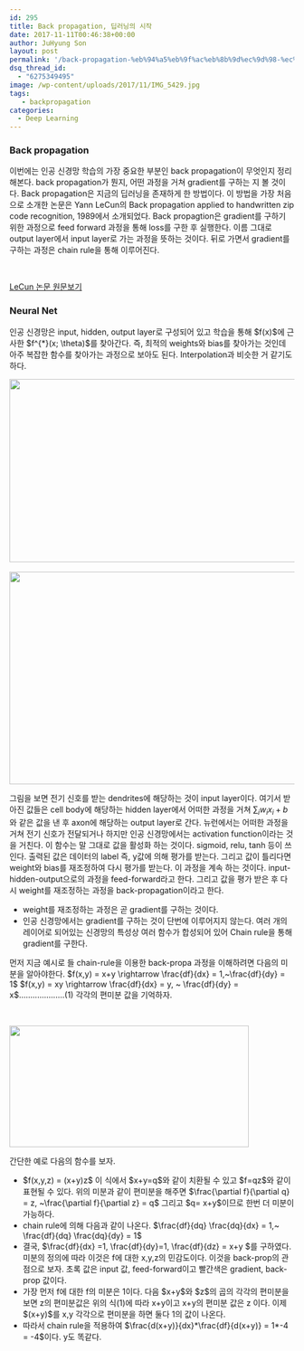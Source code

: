 ```yaml
---
id: 295
title: Back propagation, 딥러닝의 시작
date: 2017-11-11T00:46:38+00:00
author: JuHyung Son
layout: post
permalink: '/back-propagation-%eb%94%a5%eb%9f%ac%eb%8b%9d%ec%9d%98-%ec%8b%9c%ec%9e%91/'
dsq_thread_id:
  - "6275349495"
image: /wp-content/uploads/2017/11/IMG_5429.jpg
tags:
   - backpropagation
categories:
  - Deep Learning
---
```

<h3>Back propagation</h3>
이번에는 인공 신경망 학습의 가장 중요한 부분인 back propagation이 무엇인지 정리해본다. back propagation가 뭔지, 어떤 과정을 거쳐 gradient를 구하는 지 볼 것이다. Back propagation은 지금의 딥러닝을 존재하게 한 방법이다. 이 방법을 가장 처음으로 소개한 논문은 Yann LeCun의 Back propagation applied to handwritten zip code recognition, 1989에서 소개되었다. Back propagtion은 gradient를 구하기 위한 과정으로 feed forward 과정을 통해 loss를 구한 후 실행한다. 이름 그대로 output layer에서 input layer로 가는 과정을 뜻하는 것이다. 뒤로 가면서 gradient를 구하는 과정은 chain rule을 통해 이루어진다.

&nbsp;

<a href="http://www.mitpressjournals.org/doi/abs/10.1162/neco.1989.1.4.541">LeCun 논문 원문보기</a>
<h3>Neural Net</h3>
인공 신경망은 input, hidden, output layer로 구성되어 있고 학습을 통해 $f(x)$에 근사한 $f^{*}(x; \theta)$를 찾아간다. 즉, 최적의 weights와 bias를 찾아가는 것인데 아주 복잡한 함수를 찾아가는 과정으로 보아도 된다. Interpolation과 비슷한 거 같기도 하다.

<img class="wp-image-300 size-full aligncenter" src="http://dllab.xyz/wp-content/uploads/2017/11/neuron.png" alt="" width="758" height="324" /> <img class="wp-image-298 size-full aligncenter" src="http://dllab.xyz/wp-content/uploads/2017/11/neuron_model.jpg" alt="" width="659" height="376" />

그림을 보면 전기 신호를 받는 dendrites에 해당하는 것이 input layer이다. 여기서 받아진 값들은 cell body에 해당하는 hidden layer에서 어떠한 과정을 거쳐 $\sum_{i}w_i x_i +b$와 같은 값을 낸 후 axon에 해당하는 output layer로 간다. 뉴런에서는 어떠한 과정을 거쳐 전기 신호가 전달되거나 하지만 인공 신경망에서는 activation function이라는 것을 거친다. 이 함수는 말 그대로 값을 활성화 하는 것이다. sigmoid, relu, tanh 등이 쓰인다. 출력된 값은 데이터의 label 즉, y값에 의해 평가를 받는다. 그리고 값이 틀리다면 weight와 bias를 재조정하여 다시 평가를 받는다. 이 과정을 계속 하는 것이다. input-hidden-output으로의 과정을 feed-forward라고 한다. 그리고 값을 평가 받은 후 다시 weight를 재조정하는 과정을 back-propagation이라고 한다.
<ul>
 	<li>weight를 재조정하는 과정은 곧 gradient를 구하는 것이다.</li>
 	<li>인공 신경망에서는 gradient를 구하는 것이 단번에 이루어지지 않는다. 여러 개의 레이어로 되어있는 신경망의 특성상 여러 함수가 합성되어 있어 Chain rule을 통해 gradient를 구한다.</li>
</ul>
먼저 지금 예시로 들 chain-rule을 이용한 back-propa 과정을 이해하려면 다음의 미분을 알아야한다. $f(x,y) = x+y \rightarrow \frac{df}{dx} = 1,~\frac{df}{dy} = 1$ $f(x,y) = xy \rightarrow \frac{df}{dx} = y, ~ \frac{df}{dy} = x$....................(1) 각각의 편미분 값을 기억하자.

&nbsp;
<div></div>
<div>

<img class="aligncenter wp-image-297 size-full" src="http://dllab.xyz/wp-content/uploads/2017/11/backprop.png" alt="" width="423" height="215" />

간단한 예로 다음의 함수를 보자.
<ul>
 	<li>$f(x,y,z) = (x+y)z$ 이 식에서 $x+y=q$와 같이 치환될 수 있고 $f=qz$와 같이 표현될 수 있다. 위의 미분과 같이 편미분을 해주면 $\frac{\partial f}{\partial q} = z, ~\frac{\partial f}{\partial z} = q$ 그리고 $q= x+y$이므로 한번 더 미분이 가능하다.</li>
 	<li>chain rule에 의해 다음과 같이 나온다. $\frac{df}{dq} \frac{dq}{dx} = 1,~ \frac{df}{dq} \frac{dq}{dy} = 1$</li>
 	<li>결국, $\frac{df}{dx} =1, \frac{df}{dy}=1, \frac{df}{dz} = x+y $를 구하였다. 미분의 정의에 따라 이것은 f에 대한 x,y,z의 민감도이다. 이것을 back-prop의 관점으로 보자. 초록 값은 input 값, feed-forward이고 빨간색은 gradient, back-prop 값이다.</li>
 	<li>가장 먼저 f에 대한 f의 미분은 1이다. 다음 $x+y$와 $z$의 곱의 각각의 편미분을 보면 z의 편미분값은 위의 식(1)에 따라 x+y이고 x+y의 편미분 값은 z 이다. 이제 $(x+y)$를 x,y 각각으로 편미분을 하면 둘다 1의 값이 나온다.</li>
 	<li>따라서 chain rule을 적용하여 $\frac{d(x+y)}{dx}*\frac{df}{d(x+y)} = 1*-4 = -4$이다. y도 똑같다.</li>
</ul>
</div>
